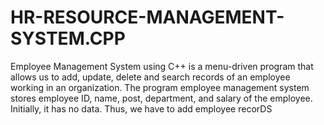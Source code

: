 # HR-RESOURCE-MANAGEMENT-SYSTEM.CPP
Employee Management System using C++ is a menu-driven program that allows us to add, update, delete and search records of an employee working in an organization. The program employee management system stores employee ID, name, post, department, and salary of the employee. Initially, it has no data. Thus, we have to add employee recorDS
